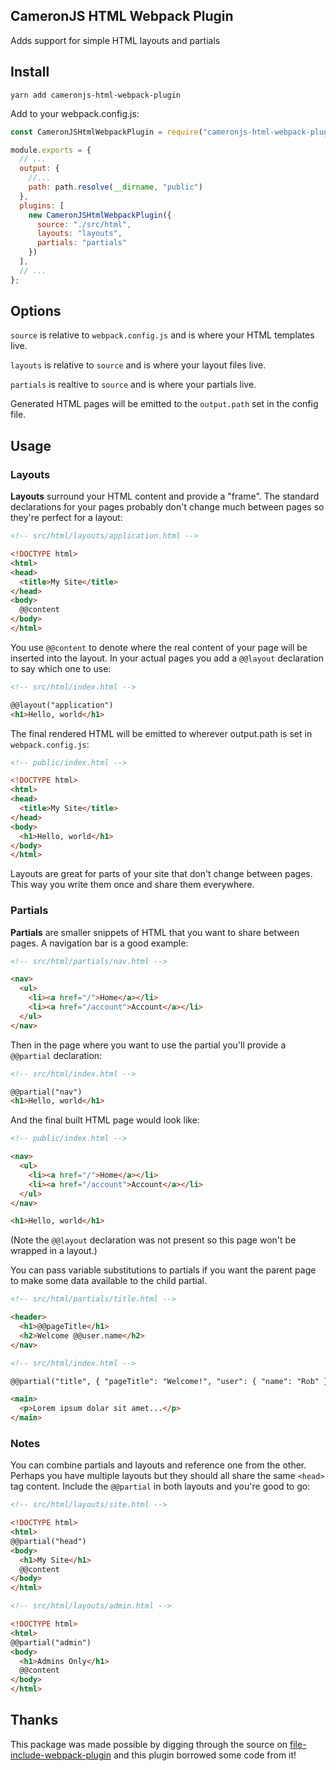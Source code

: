 ## CameronJS HTML Webpack Plugin

Adds support for simple HTML layouts and partials

## Install

    yarn add cameronjs-html-webpack-plugin

Add to your webpack.config.js:

```javascript
const CameronJSHtmlWebpackPlugin = require("cameronjs-html-webpack-plugin");

module.exports = {
  // ...
  output: {
    //...
    path: path.resolve(__dirname, "public")
  },
  plugins: [
    new CameronJSHtmlWebpackPlugin({
      source: "./src/html",
      layouts: "layouts",
      partials: "partials"
    })
  ],
  // ...
};
```

## Options

`source` is relative to `webpack.config.js` and is where your HTML templates live.

`layouts` is relative to `source` and is where your layout files live.

`partials` is realtive to `source` and is where your partials live.

Generated HTML pages will be emitted to the `output.path` set in the config file.

## Usage

### Layouts

**Layouts** surround your HTML content and provide a "frame". The standard <html> declarations for your pages probably don't change much between pages so they're perfect for a layout:

```html
<!-- src/html/layouts/application.html -->

<!DOCTYPE html>
<html>
<head>
  <title>My Site</title>
</head>
<body>
  @@content
</body>
</html>
```

You use `@@content` to denote where the real content of your page will be inserted into the layout. In your actual pages you add a `@@layout` declaration to say which one to use:

```html
<!-- src/html/index.html -->

@@layout("application")
<h1>Hello, world</h1>
```

The final rendered HTML will be emitted to wherever output.path is set in `webpack.config.js`:

```html
<!-- public/index.html -->

<!DOCTYPE html>
<html>
<head>
  <title>My Site</title>
</head>
<body>
  <h1>Hello, world</h1>
</body>
</html>
```

Layouts are great for parts of your site that don't change between pages. This way you write them once and share them everywhere.

### Partials

**Partials** are smaller snippets of HTML that you want to share between pages. A navigation bar is a good example:

```html
<!-- src/html/partials/nav.html -->

<nav>
  <ul>
    <li><a href="/">Home</a></li>
    <li><a href="/account">Account</a></li>
  </ul>
</nav>
```

Then in the page where you want to use the partial you'll provide a `@@partial` declaration:

```html
<!-- src/html/index.html -->

@@partial("nav")
<h1>Hello, world</h1>
```

And the final built HTML page would look like:

```html
<!-- public/index.html -->

<nav>
  <ul>
    <li><a href="/">Home</a></li>
    <li><a href="/account">Account</a></li>
  </ul>
</nav>

<h1>Hello, world</h1>
```

(Note the `@@layout` declaration was not present so this page won't be wrapped in a layout.)

You can pass variable substitutions to partials if you want the parent page to make some data available to the child partial.

```html
<!-- src/html/partials/title.html -->

<header>
  <h1>@@pageTitle</h1>
  <h2>Welcome @@user.name</h2>
</nav>

<!-- src/html/index.html -->

@@partial("title", { "pageTitle": "Welcome!", "user": { "name": "Rob" } })

<main>
  <p>Lorem ipsum dolar sit amet...</p>
</main>
```

### Notes

You can combine partials and layouts and reference one from the other. Perhaps you have multiple layouts but they should all share the same `<head>` tag content. Include the `@@partial` in both layouts and you're good to go:

```html
<!-- src/html/layouts/site.html -->

<!DOCTYPE html>
<html>
@@partial("head")
<body>
  <h1>My Site</h1>
  @@content
</body>
</html>

<!-- src/html/layouts/admin.html -->

<!DOCTYPE html>
<html>
@@partial("admin")
<body>
  <h1>Admins Only</h1>
  @@content
</body>
</html>
```

## Thanks

This package was made possible by digging through the source on [file-include-webpack-plugin](https://www.npmjs.com/package/) and this plugin borrowed some code from it!
